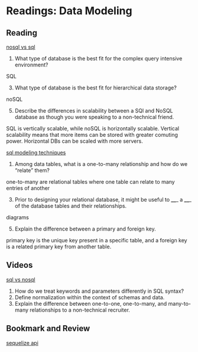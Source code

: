 Readings: Data Modeling
=======================

Reading
-------

[nosql vs sql](https://www.thegeekstuff.com/2014/01/sql-vs-nosql-db/?utm_source=tuicool)

1. What type of database is the best fit for the complex query intensive environment?
 
 SQL
 
3. What type of database is the best fit for hierarchical data storage?
  
  noSQL
  
5. Describe the differences in scalability between a SQl and NoSQL database as though you were speaking to a non-technical friend.

  
  SQL is vertically scalable, while noSQL is horizontally scalable. Vertical scalability means that more items can be stored with greater comuting power. Horizontal DBs can be scaled with more servers.

[sql modeling techniques](https://www.essentialsql.com/get-ready-to-learn-sql-7-simplified-data-modeling/)

1. Among data tables, what is a one-to-many relationship and how do we “relate” them?

  one-to-many are relational tables where one table can relate to many entries of another
  
3. Prior to designing your relational database, it might be useful to **\_\_**\_ a **\_\_**\_ of the database tables and their relationships.

  diagrams
  
5. Explain the difference between a primary and foreign key.

  primary key is the unique key present in a specific table, and a foreign key is a related primary key from another table. 

Videos
------

[sql vs nosql](https://www.youtube.com/watch?v=ZS_kXvOeQ5Y)

1. How do we treat keywords and parameters differently in SQL syntax?
2. Define normalization within the context of schemas and data.
3. Explain the difference between one-to-one, one-to-many, and many-to-many relationships to a non-technical recruiter.

Bookmark and Review
-------------------

[sequelize api](https://sequelize.org/master/)
